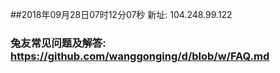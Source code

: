 ##2018年09月28日07时12分07秒 新址: 104.248.99.122
### 兔友常见问题及解答: https://github.com/wanggonging/d/blob/w/FAQ.md
